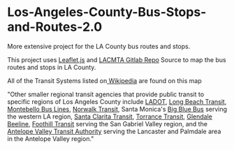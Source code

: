 # Los-Angeles-County-Bus-Stops-and-Routes-2.0
More extensive project for the LA County bus routes and stops. 

This project uses [Leaflet.js]([url](https://leafletjs.com/)) and [LACMTA Gitlab Repo]([url](https://gitlab.com/LACMTA/gtfs_bus)) Source to map the bus routes and stops in LA County.

All of the Transit Systems listed on[ Wikipedia]([url](https://en.wikipedia.org/wiki/Los_Angeles_County,_California#Transportation:~:text=Other%20smaller%20regional,Antelope%20Valley%20region.)) are found on this map

"Other smaller regional transit agencies that provide public transit to specific regions of Los Angeles County include [LADOT]([url](https://developer.metro.net/gtfs-schedule-data/)), [Long Beach Transit]([url](https://ridelbt.com/gtfs-feed/)), [Montebello Bus Lines]([url](https://www.transit.land/feeds/f-montebello~bus)), [Norwalk Transit]([url](https://norwalktransit.com/public-information/)), Santa Monica's [Big Blue Bus]([url](https://gtfs.bigbluebus.com/)) serving the western LA region, [Santa Clarita Transit]([url](https://www.transit.land/feeds/f-santa~clarita)), [Torrance Transit]([url](https://transit.torranceca.gov/rider-information/developer-resources/gtfs)), [Glendale Beeline]([url](https://openmobilitydata.org/p/city-of-glendale/628)), [Foothill Transit]([url](https://reports.calitp.org/gtfs_schedule/2024/09/112/)) serving the San Gabriel Valley region, and the [Antelope Valley Transit Authority]([url](https://www.avta.com/gtfs.php)) serving the Lancaster and Palmdale area in the Antelope Valley region."



